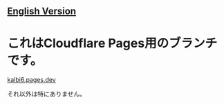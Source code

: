 ## [English Version](README.md)

# これはCloudflare Pages用のブランチです。

[kalbi6.pages.dev](https://kalbi6.pages.dev)

それ以外は特にありません。